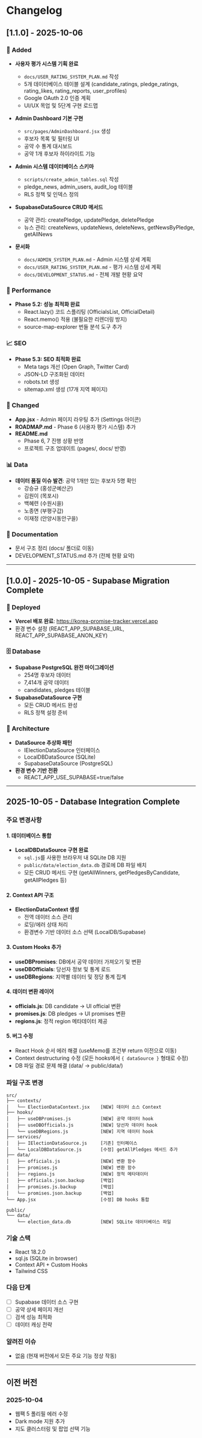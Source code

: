 # Changelog

## [1.1.0] - 2025-10-06

### 🌟 Added
- **사용자 평가 시스템 기획 완료**
  - `docs/USER_RATING_SYSTEM_PLAN.md` 작성
  - 5개 데이터베이스 테이블 설계 (candidate_ratings, pledge_ratings, rating_likes, rating_reports, user_profiles)
  - Google OAuth 2.0 인증 계획
  - UI/UX 목업 및 5단계 구현 로드맵

- **Admin Dashboard 기본 구현**
  - `src/pages/AdminDashboard.jsx` 생성
  - 후보자 목록 및 필터링 UI
  - 공약 수 통계 대시보드
  - 공약 1개 후보자 하이라이트 기능

- **Admin 시스템 데이터베이스 스키마**
  - `scripts/create_admin_tables.sql` 작성
  - pledge_news, admin_users, audit_log 테이블
  - RLS 정책 및 인덱스 정의

- **SupabaseDataSource CRUD 메서드**
  - 공약 관리: createPledge, updatePledge, deletePledge
  - 뉴스 관리: createNews, updateNews, deleteNews, getNewsByPledge, getAllNews

- **문서화**
  - `docs/ADMIN_SYSTEM_PLAN.md` - Admin 시스템 상세 계획
  - `docs/USER_RATING_SYSTEM_PLAN.md` - 평가 시스템 상세 계획
  - `docs/DEVELOPMENT_STATUS.md` - 전체 개발 현황 요약

### 🚀 Performance
- **Phase 5.2: 성능 최적화 완료**
  - React.lazy() 코드 스플리팅 (OfficialsList, OfficialDetail)
  - React.memo() 적용 (불필요한 리렌더링 방지)
  - source-map-explorer 번들 분석 도구 추가

### 📈 SEO
- **Phase 5.3: SEO 최적화 완료**
  - Meta tags 개선 (Open Graph, Twitter Card)
  - JSON-LD 구조화된 데이터
  - robots.txt 생성
  - sitemap.xml 생성 (17개 지역 페이지)

### 🔄 Changed
- **App.jsx** - Admin 페이지 라우팅 추가 (Settings 아이콘)
- **ROADMAP.md** - Phase 6 (사용자 평가 시스템) 추가
- **README.md**
  - Phase 6, 7 진행 상황 반영
  - 프로젝트 구조 업데이트 (pages/, docs/ 반영)

### 📊 Data
- **데이터 품질 이슈 발견**: 공약 1개만 있는 후보자 5명 확인
  - 강승규 (홍성군예산군)
  - 김원이 (목포시)
  - 백혜련 (수원시을)
  - 노종면 (부평구갑)
  - 이재정 (안양시동안구을)

### 📝 Documentation
- 문서 구조 정리 (docs/ 폴더로 이동)
- DEVELOPMENT_STATUS.md 추가 (전체 현황 요약)

---

## [1.0.0] - 2025-10-05 - Supabase Migration Complete

### 🚀 Deployed
- **Vercel 배포 완료**: https://korea-promise-tracker.vercel.app
- 환경 변수 설정 (REACT_APP_SUPABASE_URL, REACT_APP_SUPABASE_ANON_KEY)

### 🗄️ Database
- **Supabase PostgreSQL 완전 마이그레이션**
  - 254명 후보자 데이터
  - 7,414개 공약 데이터
  - candidates, pledges 테이블
- **SupabaseDataSource 구현**
  - 모든 CRUD 메서드 완성
  - RLS 정책 설정 준비

### 📂 Architecture
- **DataSource 추상화 패턴**
  - IElectionDataSource 인터페이스
  - LocalDBDataSource (SQLite)
  - SupabaseDataSource (PostgreSQL)
- **환경 변수 기반 전환**
  - REACT_APP_USE_SUPABASE=true/false

---

## 2025-10-05 - Database Integration Complete

### 주요 변경사항

#### 1. 데이터베이스 통합
- **LocalDBDataSource 구현 완료**
  - `sql.js`를 사용한 브라우저 내 SQLite DB 지원
  - `public/data/election_data.db` 경로에 DB 파일 배치
  - 모든 CRUD 메서드 구현 (getAllWinners, getPledgesByCandidate, getAllPledges 등)

#### 2. Context API 구조
- **ElectionDataContext 생성**
  - 전역 데이터 소스 관리
  - 로딩/에러 상태 처리
  - 환경변수 기반 데이터 소스 선택 (LocalDB/Supabase)

#### 3. Custom Hooks 추가
- **useDBPromises**: DB에서 공약 데이터 가져오기 및 변환
- **useDBOfficials**: 당선자 정보 및 통계 로드
- **useDBRegions**: 지역별 데이터 및 정당 통계 집계

#### 4. 데이터 변환 레이어
- **officials.js**: DB candidate → UI official 변환
- **promises.js**: DB pledges → UI promises 변환
- **regions.js**: 정적 region 메타데이터 제공

#### 5. 버그 수정
- React Hook 순서 에러 해결 (useMemo를 조건부 return 이전으로 이동)
- Context destructuring 수정 (모든 hooks에서 `{ dataSource }` 형태로 수정)
- DB 파일 경로 문제 해결 (data/ → public/data/)

### 파일 구조 변경

```
src/
├── contexts/
│   └── ElectionDataContext.jsx    [NEW] 데이터 소스 Context
├── hooks/
│   ├── useDBPromises.js           [NEW] 공약 데이터 hook
│   ├── useDBOfficials.js          [NEW] 당선자 데이터 hook
│   └── useDBRegions.js            [NEW] 지역 데이터 hook
├── services/
│   ├── IElectionDataSource.js     [기존] 인터페이스
│   └── LocalDBDataSource.js       [수정] getAllPledges 메서드 추가
├── data/
│   ├── officials.js               [NEW] 변환 함수
│   ├── promises.js                [NEW] 변환 함수
│   ├── regions.js                 [NEW] 정적 메타데이터
│   ├── officials.json.backup      [백업]
│   ├── promises.js.backup         [백업]
│   └── promises.json.backup       [백업]
└── App.jsx                        [수정] DB hooks 통합

public/
└── data/
    └── election_data.db           [NEW] SQLite 데이터베이스 파일
```

### 기술 스택
- React 18.2.0
- sql.js (SQLite in browser)
- Context API + Custom Hooks
- Tailwind CSS

### 다음 단계
- [ ] Supabase 데이터 소스 구현
- [ ] 공약 상세 페이지 개선
- [ ] 검색 성능 최적화
- [ ] 데이터 캐싱 전략

### 알려진 이슈
- 없음 (현재 버전에서 모든 주요 기능 정상 작동)

---

## 이전 버전

### 2025-10-04
- 웹팩 5 폴리필 에러 수정
- Dark mode 지원 추가
- 지도 클러스터링 및 팝업 선택 기능
